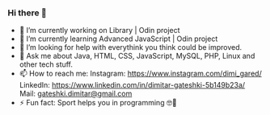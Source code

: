 ### Hi there 👋

- 🔭 I’m currently working on Library | Odin project
- 🌱 I’m currently learning Advanced JavaScript | Odin project
- 🤔 I’m looking for help with everythink you think could be improved.
- 💬 Ask me about Java, HTML, CSS, JavaScript, MySQL, PHP, Linux and other tech stuff.
- 📫 How to reach me: 
      Instagram: https://www.instagram.com/dimi_gared/
      LinkedIn:  https://www.linkedin.com/in/dimitar-gateshki-5b149b23a/
      Mail: gateshki.dimitar@gmail.com
- ⚡ Fun fact: Sport helps you in programming 🤓💪
